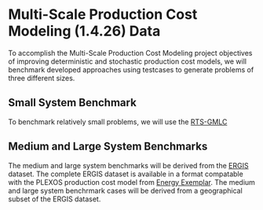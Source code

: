 # Multi-Scale Production Cost Modeling (1.4.26) Data 
To accomplish the Multi-Scale Production Cost Modeling project objectives of improving deterministic and stochastic production cost models, we will benchmark developed approaches using testcases to generate problems of three different sizes. 
## Small System Benchmark
To benchmark relatively small problems, we will use the [RTS-GMLC](https://github.com/GridMod/RTS-GMLC)

## Medium and Large System Benchmarks
The medium and large system benchmarks will be derived from the [ERGIS](https://www.nrel.gov/grid/ergis.html) dataset. The complete ERGIS dataset is available in a format compatable with the PLEXOS production cost model from [Energy Exemplar](http://energyexemplar.com/2016/08/energy-exemplar-and-nrel-present-the-ergis-dataset/). The medium and large system benchrmark cases will be derived from a geographical subset of the ERGIS dataset.
